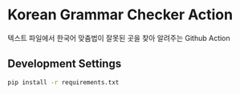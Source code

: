 # Korean Grammar Checker Action

텍스트 파일에서 한국어 맞춤법이 잘못된 곳을 찾아 알려주는 Github Action

## Development Settings

```bash
pip install -r requirements.txt
```
